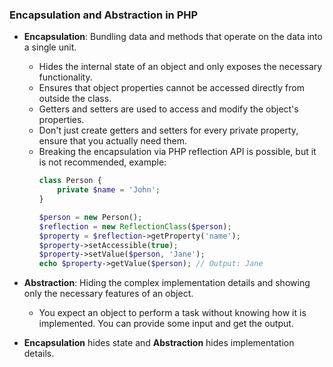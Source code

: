 ### Encapsulation and Abstraction in PHP
- **Encapsulation**: Bundling data and methods that operate on the data into a single unit.
  - Hides the internal state of an object and only exposes the necessary functionality. 
  - Ensures that object properties cannot be accessed directly from outside the class.
  - Getters and setters are used to access and modify the object's properties.
  - Don't just create getters and setters for every private property, ensure that you actually need them.
  - Breaking the encapsulation via PHP reflection API is possible, but it is not recommended, example:
    ```php
    class Person {
        private $name = 'John';
    }

    $person = new Person();
    $reflection = new ReflectionClass($person);
    $property = $reflection->getProperty('name');
    $property->setAccessible(true);
    $property->setValue($person, 'Jane');
    echo $property->getValue($person); // Output: Jane
    ```

- **Abstraction**: Hiding the complex implementation details and showing only the necessary features of an object.
  - You expect an object to perform a task without knowing how it is implemented. You can provide some input and get the output.
  
- **Encapsulation** hides state and **Abstraction** hides implementation details.